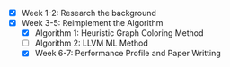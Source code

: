 - [x] Week 1-2: Research the background
- [x] Week 3-5: Reimplement the Algorithm
  - [x] Algorithm 1: Heuristic Graph Coloring Method
  - [ ] Algorithm 2: LLVM ML Method
  - [x] Week 6-7: Performance Profile and Paper Writting